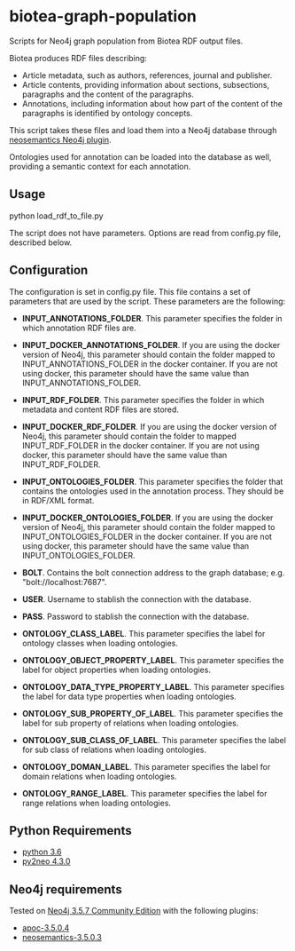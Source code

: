 # biotea-graph-population
Scripts for Neo4j graph population from Biotea RDF output files.

Biotea produces RDF files describing:
* Article metadata, such as authors, references, journal and publisher.
* Article contents, providing information about sections, subsections, paragraphs and the content of the paragraphs.
* Annotations, including information about how part of the content of the paragraphs is identified by ontology concepts.

This script takes these files and load them into a Neo4j database through [neosemantics Neo4j plugin](https://github.com/neo4j-labs/neosemantics).

Ontologies used for annotation can be loaded into the database as well, providing a semantic context for each annotation.

## Usage
python load_rdf_to_file.py

The script does not have parameters. Options are read from config.py file, described below.

## Configuration
The configuration is set in config.py file. This file contains a set of parameters that are used by the script. These parameters are the following:
* **INPUT_ANNOTATIONS_FOLDER**. This parameter specifies the folder in which annotation RDF files are.
* **INPUT_DOCKER_ANNOTATIONS_FOLDER**. If you are using the docker version of Neo4j, this parameter should contain the folder mapped to INPUT_ANNOTATIONS_FOLDER in the docker container. If you are not using docker, this parameter should have the same value than INPUT_ANNOTATIONS_FOLDER.
* **INPUT_RDF_FOLDER**. This parameter specifies the folder in which metadata and content RDF files are stored.
* **INPUT_DOCKER_RDF_FOLDER**. If you are using the docker version of Neo4j, this parameter should contain the folder to mapped INPUT_RDF_FOLDER in the docker container. If you are not using docker, this parameter should have the same value than INPUT_RDF_FOLDER.
* **INPUT_ONTOLOGIES_FOLDER**. This parameter specifies the folder that contains the ontologies used in the annotation process. They should be in RDF/XML format.
* **INPUT_DOCKER_ONTOLOGIES_FOLDER**. If you are using the docker version of Neo4j, this parameter should contain the folder mapped to INPUT_ONTOLOGIES_FOLDER in the docker container. If you are not using docker, this parameter should have the same value than INPUT_ONTOLOGIES_FOLDER.

* **BOLT**. Contains the bolt connection address to the graph database; e.g. "bolt://localhost:7687".
* **USER**. Username to stablish the connection with the database.
* **PASS**. Password to stablish the connection with the database.

* **ONTOLOGY_CLASS_LABEL**. This parameter specifies the label for ontology classes when loading ontologies.
* **ONTOLOGY_OBJECT_PROPERTY_LABEL**. This parameter specifies the label for object properties when loading ontologies.
* **ONTOLOGY_DATA_TYPE_PROPERTY_LABEL**. This parameter specifies the label for data type properties when loading ontologies.
* **ONTOLOGY_SUB_PROPERTY_OF_LABEL**. This parameter specifies the label for sub property of relations when loading ontologies.
* **ONTOLOGY_SUB_CLASS_OF_LABEL**. This parameter specifies the label for sub class of relations when loading ontologies.
* **ONTOLOGY_DOMAN_LABEL**. This parameter specifies the label for domain relations when loading ontologies.
* **ONTOLOGY_RANGE_LABEL**. This parameter specifies the label for range relations when loading ontologies.

## Python Requirements
* [python 3.6](https://www.python.org/downloads/release/python-368/)
* [py2neo 4.3.0](https://py2neo.org/v4/)

## Neo4j requirements
Tested on [Neo4j 3.5.7 Community Edition](https://neo4j.com/release-notes/neo4j-3-5-7/) with the following plugins:
* [apoc-3.5.0.4](https://github.com/neo4j-contrib/neo4j-apoc-procedures/releases/tag/3.5.0.4)
* [neosemantics-3.5.0.3](https://github.com/neo4j-labs/neosemantics/releases/tag/3.5.0.3)

